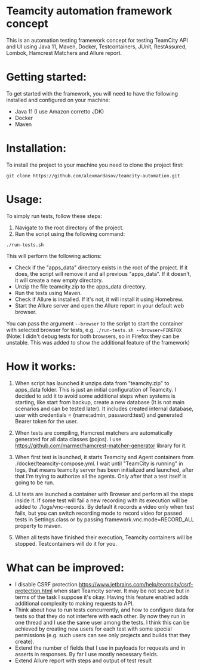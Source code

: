 # Teamcity automation framework concept

This is an automation testing framework concept for testing TeamCity API and UI using Java 11, Maven, Docker, Testcontainers, JUnit, RestAssured, Lombok, Hamcrest Matchers and Allure report.

# Getting started:

To get started with the framework, you will need to have the following installed and configured on your machine:
 - Java 11 (I use Amazon corretto JDK)
 - Docker
 - Maven

# Installation:

To install the project to your machine you need to clone the project first:

````
git clone https://github.com/alexmardasov/teamcity-automation.git
````

# Usage:

To simply run tests, follow these steps:

1. Navigate to the root directory of the project.
2. Run the script using the following command:
````
./run-tests.sh
````

This will perform the following actions:
- Check if the "apps_data" directory exists in the root of the project. If it does, the script will remove it and all previous "apps_data". If it doesn't, it will create a new empty directory.
- Unzip the file teamcity.zip to the apps_data directory.
- Run the tests using Maven.
- Check if Allure is installed. If it's not, it will install it using Homebrew.
- Start the Allure server and open the Allure report in your default web browser.

You can pass the argument `--browser` to the script to start the container with selected browser for tests, e.g. ``./run-tests.sh --browser=FIREFOX``
(Note: I didn't debug tests for both browsers, so in Firefox they can be unstable. This was added to show the additional feature of the framework)

# How it works:

1. When script has launched it unzips data from "teamcity.zip" to apps_data folder. This is just an initial configuration of Teamcity.
I decided to add it to avoid some additional steps when systems is starting, like start from backup, create a new database (It is not main scenarios and can be tested later).
It includes created internal database, user with credentials = {name:admin, password:test} and generated Bearer token for the user.

2. When tests are compiling, Hamcrest matchers are automatically generated for all data classes (pojos). I use https://github.com/marmer/hamcrest-matcher-generator
library for it.

3. When first test is launched, it starts Teamcity and Agent containers from ./docker/teamcity-compose.yml. I wait until "TeamCity is running" in logs, that means teamcity server has been 
initialized and launched, after that I'm trying to authorize all the agents. Only after that a test itself is going to be run.

4. UI tests are launched a container with Browser and perform all the steps inside it. If some test will fail a new recording with its execution will be added to ./logs/vnc-records. By default it records
a video only when test fails, but you can switch recording mode to record video for passed tests in Settings.class or by passing framework.vnc.mode=RECORD_ALL property to maven.

5. When all tests have finished their execution, Teamcity containers will be stopped. Testcontainers will do it for you.

# What can be improved:
- I disable CSRF protection https://www.jetbrains.com/help/teamcity/csrf-protection.html when start Teamcity server. It may be not secure but in terms of the task I suppose it's okay. Having this feature enabled adds additional complexity to making requests to API.
- Think about how to run tests concurrently, and how to configure data for tests so that they do not interfere with each other. By now they run in one thread and I use the same user among the tests. I think this can be achieved by creating new users for each test with some special permissions (e.g. such users can see only projects and builds that they create).
- Extend the number of fields that I use in payloads for requests and in asserts in responses. By far I use mostly necessary fields.
- Extend Allure report with steps and output of test result